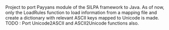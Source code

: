 Project to port Payyans module of the SILPA framework to Java.
As of now, only the LoadRules function to load information from a mapping file and create a dictionary with relevant ASCII keys mapped to Unicode is made. 
TODO : Port Unicode2ASCII and ASCII2Unicode functions also.
